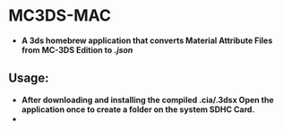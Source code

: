 # MC3DS-MAC
- **A 3ds homebrew application that converts Material Attribute Files from MC-3DS Edition to *.json***

## Usage:
- **After downloading and installing the compiled .cia/.3dsx Open the application once to create a folder on the system SDHC Card.**
- 
